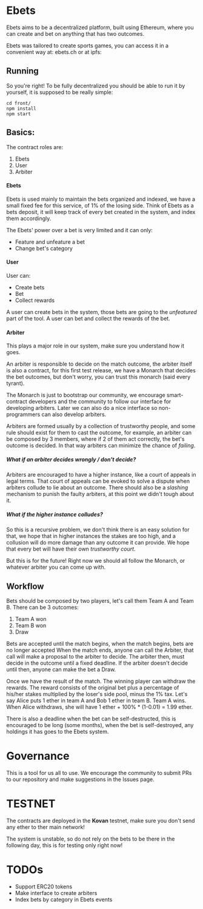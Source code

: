 # Ebets
Ebets aims to be a decentralized platform, built using Ethereum, where you
can create and bet on anything that has two outcomes.

Ebets was tailored to create sports games, you can access it in a convenient way
at: ebets.ch or at ipfs: 

## Running
So you're right! To be fully decentralized you should be able to run it by yourself,
it is supposed to be really simple:
```
cd front/
npm install
npm start
```

## Basics:
The contract roles are:
1. Ebets
2. User
3. Arbiter

#### Ebets
Ebets is used mainly to maintain the bets organized and indexed, we have a small fixed
fee for this service, of 1% of the losing side.
Think of Ebets as a bets deposit, it will keep track of every bet created in the system,
and index them accordingly.

The Ebets' power over a bet is very limited and it can only:
* Feature and unfeature a bet
* Change bet's category

#### User
User can:
* Create bets
* Bet
* Collect rewards

A user can create bets in the system, those bets are going to the *unfeatured* part of the tool.
A user can bet and collect the rewards of the bet.

#### Arbiter
This plays a major role in our system, make sure you understand how it goes.

An arbiter is responsible to decide on the match outcome, the arbiter itself is also a contract,
for this first test release, we have a Monarch that decides the bet outcomes, but
don't worry, you can trust this monarch (said every tyrant).

The Monarch is just to bootstrap our community, we encourage smart-contract developers and the community
to follow our interface for developing arbiters. Later we can also do a nice interface so non-programmers
can also develop arbiters.

Arbiters are formed usually by a collection of trustworthy people, and some rule should exist for them
to cast the outcome, for example, an arbiter can be composed by 3 members, where if 2 of them act
correctly, the bet's outcome is decided. In that way arbiters can minimize the chance of *failing*.

##### What if an arbiter decides wrongly / don't decide?
Arbiters are encouraged to have a higher instance, like a court of appeals in legal terms. That court
of appeals can be evoked to solve a dispute when arbiters collude to lie about an outcome.
There should also be a *slashing* mechanism to punish the faulty arbiters, at this point we didn't
tough about it.

##### What if the higher instance colludes?
So this is a recursive problem, we don't think there is an easy solution for that, we hope
that in higher instances the stakes are too high, and a collusion will do more damage than
any outcome it can provide. We hope that every bet will have their own *trustworthy court*.

But this is for the future! Right now we should all follow the Monarch, or whatever arbiter you can come
up with.

## Workflow

Bets should be composed by two players, let's call them Team A and Team B. There can be 3 outcomes:

1. Team A won
2. Team B won
3. Draw

Bets are accepted until the match begins, when the match begins, bets are no longer accepted
When the match ends, anyone can call the Arbiter, that call will make a proposal to the arbiter to decide.
The arbiter then, must decide in the outcome until a fixed deadline.
If the arbiter doesn't decide until then, anyone can make the bet a Draw.

Once we have the result of the match. The winning player can withdraw the rewards.
The reward consists of the original bet plus a percentage of his/her stakes multiplied by the loser's side pool,
minus the 1% tax.
Let's say Alice puts 1 ether in team A and Bob 1 ether in team B. Team A wins.
When Alice withdraws, she will have 1 ether + 100% * (1-0.01) = 1.99 ether.

There is also a deadline when the bet can be self-destructed, this is encouraged to be long (some months),
when the bet is self-destroyed, any holdings it has goes to the Ebets system.

# Governance
This is a tool for us all to use.
We encourage the community to submit PRs to our repository and make suggestions in the Issues page. 

# TESTNET
The contracts are deployed in the **Kovan** testnet, make sure you don't send any ether to ther main network!

The system is unstable, so do not rely on the bets to be there in the following day, this is for testing only
right now!

# TODOs
* Support ERC20 tokens
* Make interface to create arbiters
* Index bets by category in Ebets events

